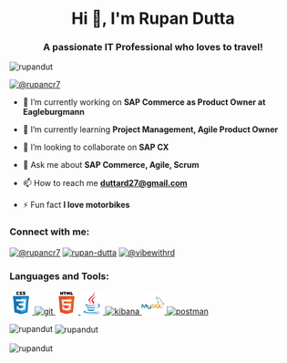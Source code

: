 
<h1 align="center">Hi 👋, I'm Rupan Dutta</h1>
<h3 align="center">A passionate IT Professional who loves to travel!</h3>

<p align="left"> <img src="https://komarev.com/ghpvc/?username=rupandut&label=Profile%20views&color=0e75b6&style=flat" alt="rupandut" /> </p>

<p align="left"> <a href="https://twitter.com/@rupancr7" target="blank"><img src="https://img.shields.io/twitter/follow/@rupancr7?logo=twitter&style=for-the-badge" alt="@rupancr7" /></a> </p>

- 🔭 I’m currently working on **SAP Commerce as Product Owner at Eagleburgmann**

- 🌱 I’m currently learning **Project Management, Agile Product Owner**

- 👯 I’m looking to collaborate on **SAP CX**

- 💬 Ask me about **SAP Commerce, Agile, Scrum**

- 📫 How to reach me **duttard27@gmail.com**

- ⚡ Fun fact **I love motorbikes**

<h3 align="left">Connect with me:</h3>
<p align="left">
<a href="https://twitter.com/@rupancr7" target="blank"><img align="center" src="https://raw.githubusercontent.com/rahuldkjain/github-profile-readme-generator/master/src/images/icons/Social/twitter.svg" alt="@rupancr7" height="30" width="40" /></a>
<a href="https://linkedin.com/in/rupan-dutta" target="blank"><img align="center" src="https://raw.githubusercontent.com/rahuldkjain/github-profile-readme-generator/master/src/images/icons/Social/linked-in-alt.svg" alt="rupan-dutta" height="30" width="40" /></a>
<a href="https://www.youtube.com/c/@vibewithrd" target="blank"><img align="center" src="https://raw.githubusercontent.com/rahuldkjain/github-profile-readme-generator/master/src/images/icons/Social/youtube.svg" alt="@vibewithrd" height="30" width="40" /></a>
</p>

<h3 align="left">Languages and Tools:</h3>
<p align="left"> <a href="https://www.w3schools.com/css/" target="_blank" rel="noreferrer"> <img src="https://raw.githubusercontent.com/devicons/devicon/master/icons/css3/css3-original-wordmark.svg" alt="css3" width="40" height="40"/> </a> <a href="https://git-scm.com/" target="_blank" rel="noreferrer"> <img src="https://www.vectorlogo.zone/logos/git-scm/git-scm-icon.svg" alt="git" width="40" height="40"/> </a> <a href="https://www.w3.org/html/" target="_blank" rel="noreferrer"> <img src="https://raw.githubusercontent.com/devicons/devicon/master/icons/html5/html5-original-wordmark.svg" alt="html5" width="40" height="40"/> </a> <a href="https://www.java.com" target="_blank" rel="noreferrer"> <img src="https://raw.githubusercontent.com/devicons/devicon/master/icons/java/java-original.svg" alt="java" width="40" height="40"/> </a> <a href="https://www.elastic.co/kibana" target="_blank" rel="noreferrer"> <img src="https://www.vectorlogo.zone/logos/elasticco_kibana/elasticco_kibana-icon.svg" alt="kibana" width="40" height="40"/> </a> <a href="https://www.mysql.com/" target="_blank" rel="noreferrer"> <img src="https://raw.githubusercontent.com/devicons/devicon/master/icons/mysql/mysql-original-wordmark.svg" alt="mysql" width="40" height="40"/> </a> <a href="https://postman.com" target="_blank" rel="noreferrer"> <img src="https://www.vectorlogo.zone/logos/getpostman/getpostman-icon.svg" alt="postman" width="40" height="40"/> </a> </p>

<p><img align="left" src="https://github-readme-stats.vercel.app/api/top-langs?username=rupandut&show_icons=true&locale=en&layout=compact" alt="rupandut" /></p>

<p>&nbsp;<img align="center" src="https://github-readme-stats.vercel.app/api?username=rupandut&show_icons=true&locale=en" alt="rupandut" /></p>

<p><img align="center" src="https://github-readme-streak-stats.herokuapp.com/?user=rupandut&" alt="rupandut" /></p>
